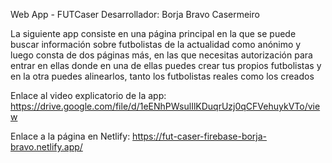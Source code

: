 Web App - FUTCaser
Desarrollador: Borja Bravo Casermeiro

La siguiente app consiste en una página principal en la que se puede buscar información sobre futbolistas
de la actualidad como anónimo y luego consta de dos páginas más, en las que necesitas autorización para entrar en ellas
donde en una de ellas puedes crear tus propios futbolistas y en la otra puedes alinearlos, tanto los futbolistas reales como los creados

Enlace al video explicatorio de la app: https://drive.google.com/file/d/1eENhPWsulIlKDuqrUzj0qCFVehuykVTo/view

Enlace a la página en Netlify:
https://fut-caser-firebase-borja-bravo.netlify.app/

